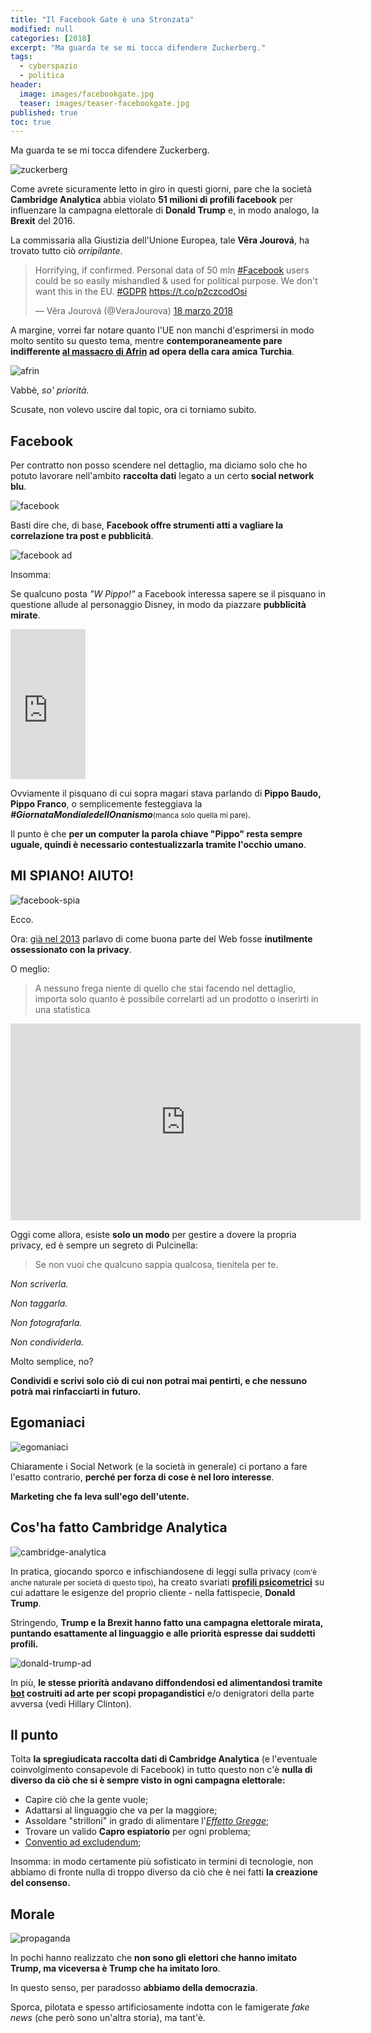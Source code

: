 ```yaml
---
title: "Il Facebook Gate è una Stronzata"
modified: null
categories: [2018]
excerpt: "Ma guarda te se mi tocca difendere Zuckerberg."
tags:
  - cyberspazio
  - politica
header:  
  image: images/facebookgate.jpg
  teaser: images/teaser-facebookgate.jpg
published: true
toc: true
---
```


Ma guarda te se mi tocca difendere Zuckerberg.

![zuckerberg](https://www.irishtimes.com/polopoly_fs/1.3431877.1521397888!/image/image.jpg_gen/derivatives/box_620_330/image.jpg)

Come avrete sicuramente letto in giro in questi giorni, pare che la società **Cambridge Analytica** abbia violato **51 milioni di profili facebook** per influenzare la campagna elettorale di **Donald Trump** e, in modo analogo, la **Brexit** del 2016.

La commissaria alla Giustizia dell'Unione Europea, tale **Věra Jourová**, ha trovato tutto ciò _orripilante_.

<blockquote class="twitter-tweet" data-lang="it"><p lang="en" dir="ltr">Horrifying, if confirmed. Personal data of 50 mln <a href="https://twitter.com/hashtag/Facebook?src=hash&amp;ref_src=twsrc%5Etfw">#Facebook</a> users could be so easily mishandled &amp; used for political purpose. We don&#39;t want this in the EU. <a href="https://twitter.com/hashtag/GDPR?src=hash&amp;ref_src=twsrc%5Etfw">#GDPR</a> <a href="https://t.co/p2czcodOsi">https://t.co/p2czcodOsi</a></p>&mdash; Věra Jourová (@VeraJourova) <a href="https://twitter.com/VeraJourova/status/975435613632651264?ref_src=twsrc%5Etfw">18 marzo 2018</a></blockquote>
<script async src="https://platform.twitter.com/widgets.js" charset="utf-8"></script>

A margine, vorrei far notare quanto l'UE non manchi d'esprimersi in modo molto sentito su questo tema, mentre **contemporaneamente pare indifferente [al massacro di Afrin](http://www.linkiesta.it/it/article/2018/03/20/la-caduta-di-afrin-e-la-prova-che-del-terrorismo-e-dei-morti-non-ce-ne/37496/) ad opera della cara amica Turchia**.

![afrin](https://kurddaily.com/wp-content/uploads/2018/01/20180122-20180122-dui0ib1x0aukqolaffe32-image45397e-image.jpg)

Vabbè, _so' priorità._ 

Scusate, non volevo uscire dal topic, ora ci torniamo subito.

## Facebook 

Per contratto non posso scendere nel dettaglio, ma diciamo solo che ho potuto lavorare nell'ambito **raccolta dati** legato a un certo **social network blu**.

![facebook](https://img.memecdn.com/welcome-to-facebook_o_1181924.jpg)

Basti dire che, di base, **Facebook offre strumenti atti a vagliare la correlazione tra post e pubblicità**.

![facebook ad](https://connecteam.com/wp-content/uploads/2017/09/1-Jh4iN2XAMmuPsKjAR-3BcA.jpeg)

Insomma: 

Se qualcuno posta _"W Pippo!"_ a Facebook interessa sapere se il pisquano in questione allude al personaggio Disney, in modo da piazzare **pubblicità mirate**.

<iframe style="width:120px;height:240px;" marginwidth="0" marginheight="0" scrolling="no" frameborder="0" src="https://rcm-eu.amazon-adsystem.com/e/cm?ref=qf_sp_asin_til&t=xabacadabra-21&m=amazon&o=29&p=8&l=as1&IS1=1&asins=B00DQBMQLG&linkId=8c53aeb98fd3497724a3be08414801d9&bc1=FFFFFF&lt1=_top&fc1=333333&lc1=0066C0&bg1=FFFFFF&f=ifr">
    </iframe>

Ovviamente il pisquano di cui sopra magari stava parlando di **Pippo Baudo, Pippo Franco**, o semplicemente festeggiava la **_#GiornataMondialedellOnanismo_**<small>(manca solo quella mi pare)</small>.

Il punto è che **per un computer la parola chiave "Pippo" resta sempre uguale, quindi è necessario contestualizzarla tramite l'occhio umano**. 

## MI SPIANO! AIUTO!

![facebook-spia](https://www.jabuka.tv/wp-content/uploads/2017/10/stalkscan-facebook-810x452.jpg)

Ecco. 

Ora: [già nel 2013](https://www.xabacadabra.com/2013/la-web-ossessione-per-la-privacy/) parlavo di come buona parte del Web fosse **inutilmente ossessionato con la privacy**.

O meglio: 

> A nessuno frega niente di quello che stai facendo nel dettaglio, importa solo quanto è possibile correlarti ad un prodotto o inserirti in una statistica

<iframe width="560" height="315" src="https://www.youtube.com/embed/5pFX2P7JLwA" frameborder="0" allow="autoplay; encrypted-media" allowfullscreen></iframe>

Oggi come allora, esiste **solo un modo** per gestire a dovere la propria privacy, ed è sempre un segreto di Pulcinella:

> Se non vuoi che qualcuno sappia qualcosa, tienitela per te.

_Non scriverla._

_Non taggarla._

_Non fotografarla._

_Non condividerla._

Molto semplice, no?

**Condividi e scrivi solo ciò di cui non potrai mai pentirti, e che nessuno potrà mai rinfacciarti in futuro.**

## Egomaniaci

![egomaniaci](https://socialnewsdaily.com/wp-content/uploads/2014/03/social-media-and-narcissistic-behaviors.jpg)

Chiaramente i Social Network (e la società in generale) ci portano a fare l'esatto contrario, **perché per forza di cose è nel loro interesse**.

**Marketing che fa leva sull'ego dell'utente.**

## Cos'ha fatto Cambridge Analytica

![cambridge-analytica](https://media1.s-nbcnews.com/j/MSNBC/Components/Video/201803/n_joy_cambridgeanalytica_180318_1920x1080.1200;630;7;70;5.jpg)

In pratica, giocando sporco e infischiandosene di leggi sulla privacy <small>(com'è anche naturale per società di questo tipo)</small>, ha creato svariati [**profili psicometrici**](https://it.wikipedia.org/wiki/Psicometria) su cui adattare le esigenze del proprio cliente - nella fattispecie, **Donald Trump**.

Stringendo, **Trump e la Brexit hanno fatto una campagna elettorale mirata, puntando esattamente al linguaggio e alle priorità espresse dai suddetti profili.**

![donald-trump-ad](https://domainnamewire.com/wp-content/trump-1.jpg)

In più, **le stesse priorità andavano diffondendosi ed alimentandosi tramite [bot](https://it.wikipedia.org/wiki/Bot) costruiti ad arte per scopi propagandistici** e/o denigratori della parte avversa (vedi Hillary Clinton).

## Il punto

Tolta **la spregiudicata raccolta dati di Cambridge Analytica** (e l'eventuale coinvolgimento consapevole di Facebook) in tutto questo non c'è **nulla di diverso da ciò che si è sempre visto in ogni campagna elettorale:**

- Capire ciò che la gente vuole;
- Adattarsi al linguaggio che va per la maggiore;
- Assoldare "strilloni" in grado di alimentare l'[_Effetto Gregge_](https://it.wikipedia.org/wiki/Comportamento_del_gregge);
- Trovare un valido **Capro espiatorio** per ogni problema;
- [Conventio ad excludendum](https://it.wikipedia.org/wiki/Conventio_ad_excludendum);

Insomma: in modo certamente più sofisticato in termini di tecnologie, non abbiamo di fronte nulla di troppo diverso da ciò che è nei fatti **la creazione del consenso.**

## Morale

![propaganda](https://res.cloudinary.com/dk-find-out/image/upload/q_80,w_1920,f_auto/A-rexfeatures_901040a_ts4yx2.jpg)

In pochi hanno realizzato che **non sono gli elettori che hanno imitato Trump, ma viceversa è Trump che ha imitato loro**. 

In questo senso, per paradosso **abbiamo della democrazia**. 

Sporca, pilotata e spesso artificiosamente indotta con le famigerate _fake news_ (che però sono un'altra storia), ma tant'è.    